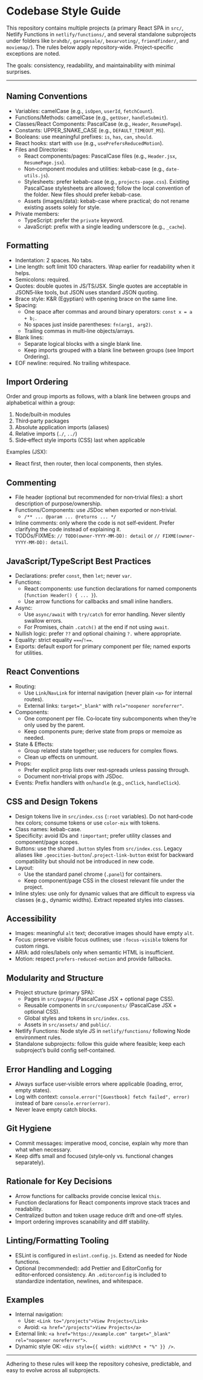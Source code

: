 # Codebase Style Guide

This repository contains multiple projects (a primary React SPA in `src/`, Netlify Functions in `netlify/functions/`, and several standalone subprojects under folders like `brahdb/`, `garagesale/`, `bexarvoting/`, `friendfinder/`, and `moviemap/`). The rules below apply repository‑wide. Project‑specific exceptions are noted.

The goals: consistency, readability, and maintainability with minimal surprises.

---

## Naming Conventions

- Variables: camelCase (e.g., `isOpen`, `userId`, `fetchCount`).
- Functions/Methods: camelCase (e.g., `getUser`, `handleSubmit`).
- Classes/React Components: PascalCase (e.g., `Header`, `ResumePage`).
- Constants: UPPER_SNAKE_CASE (e.g., `DEFAULT_TIMEOUT_MS`).
- Booleans: use meaningful prefixes: `is`, `has`, `can`, `should`.
- React hooks: start with `use` (e.g., `usePrefersReducedMotion`).
- Files and Directories:
  - React components/pages: PascalCase files (e.g., `Header.jsx`, `ResumePage.jsx`).
  - Non‑component modules and utilities: kebab-case (e.g., `date-utils.js`).
  - Stylesheets: prefer kebab-case (e.g., `projects-page.css`). Existing PascalCase stylesheets are allowed; follow the local convention of the folder. New files should prefer kebab-case.
  - Assets (images/data): kebab-case where practical; do not rename existing assets solely for style.
- Private members:
  - TypeScript: prefer the `private` keyword.
  - JavaScript: prefix with a single leading underscore (e.g., `_cache`).

## Formatting

- Indentation: 2 spaces. No tabs.
- Line length: soft limit 100 characters. Wrap earlier for readability when it helps.
- Semicolons: required.
- Quotes: double quotes in JS/TS/JSX. Single quotes are acceptable in JSON5‑like tools, but JSON uses standard JSON quoting.
- Brace style: K&R (Egyptian) with opening brace on the same line.
- Spacing:
  - One space after commas and around binary operators: `const x = a + b;`.
  - No spaces just inside parentheses: `fn(arg1, arg2)`.
  - Trailing commas in multi‑line objects/arrays.
- Blank lines:
  - Separate logical blocks with a single blank line.
  - Keep imports grouped with a blank line between groups (see Import Ordering).
- EOF newline: required. No trailing whitespace.

## Import Ordering

Order and group imports as follows, with a blank line between groups and alphabetical within a group:

1. Node/built‑in modules
2. Third‑party packages
3. Absolute application imports (aliases)
4. Relative imports (`./`, `../`)
5. Side‑effect style imports (CSS) last when applicable

Examples (JSX):

- React first, then router, then local components, then styles.

## Commenting

- File header (optional but recommended for non‑trivial files): a short description of purpose/ownership.
- Functions/Components: use JSDoc when exported or non‑trivial.
  - `/** ... @param ... @returns ... */`
- Inline comments: only where the code is not self‑evident. Prefer clarifying the code instead of explaining it.
- TODOs/FIXMEs: `// TODO(owner-YYYY-MM-DD): detail` or `// FIXME(owner-YYYY-MM-DD): detail`.

## JavaScript/TypeScript Best Practices

- Declarations: prefer `const`, then `let`; never `var`.
- Functions:
  - React components: use function declarations for named components (`function Header() { ... }`).
  - Use arrow functions for callbacks and small inline handlers.
- Async:
  - Use `async/await` with `try/catch` for error handling. Never silently swallow errors.
  - For Promises, chain `.catch()` at the end if not using `await`.
- Nullish logic: prefer `??` and optional chaining `?.` where appropriate.
- Equality: strict equality `===`/`!==`.
- Exports: default export for primary component per file; named exports for utilities.

## React Conventions

- Routing:
  - Use `Link`/`NavLink` for internal navigation (never plain `<a>` for internal routes).
  - External links: `target="_blank"` with `rel="noopener noreferrer"`.
- Components:
  - One component per file. Co‑locate tiny subcomponents when they’re only used by the parent.
  - Keep components pure; derive state from props or memoize as needed.
- State & Effects:
  - Group related state together; use reducers for complex flows.
  - Clean up effects on unmount.
- Props:
  - Prefer explicit prop lists over rest‑spreads unless passing through.
  - Document non‑trivial props with JSDoc.
- Events: Prefix handlers with `on`/`handle` (e.g., `onClick`, `handleClick`).

## CSS and Design Tokens

- Design tokens live in `src/index.css` (`:root` variables). Do not hard‑code hex colors; consume tokens or use `color-mix` with tokens.
- Class names: kebab-case.
- Specificity: avoid IDs and `!important`; prefer utility classes and component/page scopes.
- Buttons: use the shared `.button` styles from `src/index.css`. Legacy aliases like `.geocities-button`/`.project-link-button` exist for backward compatibility but should not be introduced in new code.
- Layout:
  - Use the standard panel chrome (`.panel`) for containers.
  - Keep component/page CSS in the closest relevant file under the project.
- Inline styles: use only for dynamic values that are difficult to express via classes (e.g., dynamic widths). Extract repeated styles into classes.

## Accessibility

- Images: meaningful `alt` text; decorative images should have empty `alt`.
- Focus: preserve visible focus outlines; use `:focus-visible` tokens for custom rings.
- ARIA: add roles/labels only when semantic HTML is insufficient.
- Motion: respect `prefers-reduced-motion` and provide fallbacks.

## Modularity and Structure

- Project structure (primary SPA):
  - Pages in `src/pages/` (PascalCase JSX + optional page CSS).
  - Reusable components in `src/components/` (PascalCase JSX + optional CSS).
  - Global styles and tokens in `src/index.css`.
  - Assets in `src/assets/` and `public/`.
- Netlify Functions: Node style JS in `netlify/functions/` following Node environment rules.
- Standalone subprojects: follow this guide where feasible; keep each subproject’s build config self‑contained.

## Error Handling and Logging

- Always surface user‑visible errors where applicable (loading, error, empty states).
- Log with context: `console.error("[Guestbook] fetch failed", error)` instead of bare `console.error(error)`.
- Never leave empty catch blocks.

## Git Hygiene

- Commit messages: imperative mood, concise, explain why more than what when necessary.
- Keep diffs small and focused (style‑only vs. functional changes separately).

## Rationale for Key Decisions

- Arrow functions for callbacks provide concise lexical `this`.
- Function declarations for React components improve stack traces and readability.
- Centralized button and token usage reduce drift and one‑off styles.
- Import ordering improves scanability and diff stability.

## Linting/Formatting Tooling

- ESLint is configured in `eslint.config.js`. Extend as needed for Node functions.
- Optional (recommended): add Prettier and EditorConfig for editor‑enforced consistency. An `.editorconfig` is included to standardize indentation, newlines, and whitespace.

## Examples

- Internal navigation:
  - Use: `<Link to="/projects">View Projects</Link>`
  - Avoid: `<a href="/projects">View Projects</a>`
- External link: `<a href="https://example.com" target="_blank" rel="noopener noreferrer">`.
- Dynamic style OK: `<div style={{ width: widthPct + "%" }} />`.

---

Adhering to these rules will keep the repository cohesive, predictable, and easy to evolve across all subprojects.
